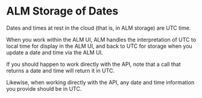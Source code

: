 ﻿[title]: # (ALM Storage of Dates)
[tags]: # (Account Lifecycle Manager,ALM,Active Directory,)
[priority]: # (2500)

# ALM Storage of Dates

Dates and times at rest in the cloud (that is, in ALM storage) are UTC time.

When you work within the ALM UI, ALM handles the interpretation of UTC to local time for display in the ALM UI, and back to UTC for storage when you update a date and time via the ALM UI.

If you should happen to work directly with the API, note that a call that returns a date and time will return it in UTC.

Likewise, when working directly with the API, any date and time information you provide should be in UTC.




